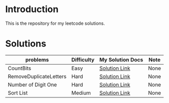 # Introduction
This is the repository for my leetcode solutions.


# Solutions
| problems     | Difficulty | My Solution Docs | Note |
| --------|---------|-------|-------|
| CountBits  | Easy   | [Solution Link](https://github.com/maxuepo/leetcode/blob/master/docs/count_bits.md)   | None |
| RemoveDuplicateLetters  | Hard   | [Solution Link](https://github.com/maxuepo/leetcode/blob/master/docs/remove_duplicate_letters.md)   | None |
| Number of Digit One  | Hard   | [Solution Link](https://github.com/maxuepo/leetcode/blob/master/docs/number_of_digit_one.md)   | None |
| Sort List  | Medium   | [Solution Link](https://github.com/maxuepo/leetcode/blob/master/docs/sort_list.md)   | None |
